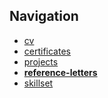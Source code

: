 ## Navigation
* [cv](../README.md)
* [certificates](../certificates/)
* [projects](../projects/)
* **[reference-letters](.)**
* [skillset](../skillset.md)